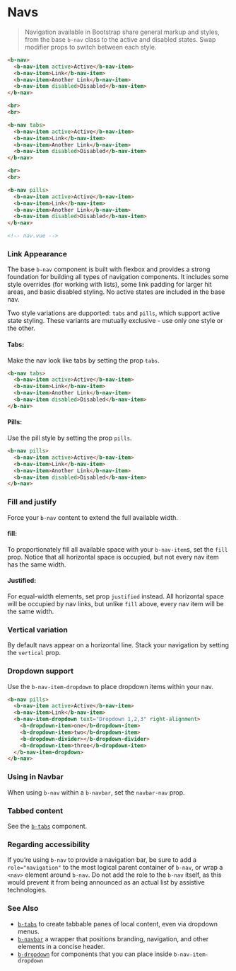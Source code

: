 # Navs

> Navigation available in Bootstrap share general markup and styles,
  from the base `b-nav` class to the active and disabled states.
  Swap modifier props to switch between each style.

```html
<b-nav>
  <b-nav-item active>Active</b-nav-item>
  <b-nav-item>Link</b-nav-item>
  <b-nav-item>Another Link</b-nav-item>
  <b-nav-item disabled>Disabled</b-nav-item>
</b-nav>

<br>
<br>

<b-nav tabs>
  <b-nav-item active>Active</b-nav-item>
  <b-nav-item>Link</b-nav-item>
  <b-nav-item>Another Link</b-nav-item>
  <b-nav-item disabled>Disabled</b-nav-item>
</b-nav>

<br>
<br>

<b-nav pills>
  <b-nav-item active>Active</b-nav-item>
  <b-nav-item>Link</b-nav-item>
  <b-nav-item>Another Link</b-nav-item>
  <b-nav-item disabled>Disabled</b-nav-item>
</b-nav>

<!-- nav.vue -->
```

### Link Appearance
The base `b-nav` component is built with flexbox and provides a strong
foundation for building all types of navigation components. It includes
some style overrides (for working with lists), some link padding for larger
hit areas, and basic disabled styling. No active states are included in the base nav.

Two style variations are dupported: `tabs` and `pills`, which support active state styling.
These variants are mutually exclusive - use only one style or the other.

#### Tabs:
Make the nav look like tabs by setting the prop `tabs`.

```html
<b-nav tabs>
  <b-nav-item active>Active</b-nav-item>
  <b-nav-item>Link</b-nav-item>
  <b-nav-item>Another Link</b-nav-item>
  <b-nav-item disabled>Disabled</b-nav-item>
</b-nav>
```

#### Pills:
Use the pill style by setting the prop `pills`.

```html
<b-nav pills>
  <b-nav-item active>Active</b-nav-item>
  <b-nav-item>Link</b-nav-item>
  <b-nav-item>Another Link</b-nav-item>
  <b-nav-item disabled>Disabled</b-nav-item>
</b-nav>
```

### Fill and justify
Force your `b-nav` content to extend the full available width.

#### fill:
To proportionately fill all available space with your `b-nav-item`s, set
the `fill` prop. Notice that all horizontal space is occupied, but not
every nav item has the same width.

#### Justified:
For equal-width elements, set prop `justified` instead. All horizontal space
will be occupied by nav links, but unlike `fill` above, every nav item will be
the same width.

### Vertical variation
By default navs appear on a horizontal line. Stack your navigation by setting
the `vertical` prop.

### Dropdown support
Use the `b-nav-item-dropdown` to place dropdown items within your nav.

```html
<b-nav pills>
  <b-nav-item active>Active</b-nav-item>
  <b-nav-item>Link</b-nav-item>
  <b-nav-item-dropdown text="Dropdown 1,2,3" right-alignment>
    <b-dropdown-item>one</b-dropdown-item>
    <b-dropdown-item>two</b-dropdown-item>
    <b-dropdown-divider></b-dropdown-divider>
    <b-dropdown-item>three</b-dropdown-item>
  </b-nav-item-dropdown>
</b-nav>
```

### Using in Navbar
When using `b-nav` within a `b-navbar`, set the `navbar-nav` prop.

### Tabbed content
See the [`b-tabs`](./tabs) component.

### Regarding accessibility
If you’re using `b-nav` to provide a navigation bar, be sure to add a
`role="navigation"` to the most logical parent container of `b-nav`, or wrap
a `<nav>` element around `b-nav`. Do not add the role to the `b-nav` itself,
as this would prevent it from being announced as an actual list by assistive technologies.

### See Also
- [`b-tabs`](./tabs) to create tabbable panes of local content, even via dropdown menus.
- [`b-navbar`](./navbar) a wrapper that positions branding, navigation, and other elements in a concise header.
- [`b-dropdown`](./dropdown) for components that you can place inside `b-nav-item-dropdown`
